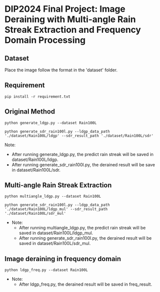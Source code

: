 # DIP2024 Final Project: Image Deraining with Multi-angle Rain Streak Extraction and Frequency Domain Processing

## Dataset
Place the image follow the format in the 'dataset' folder.

## Requirement

```
pip install -r requirement.txt
```

## Original Method 

```
python generate_ldgp.py --dataset Rain100L

python generate_sdr_rain100l.py --ldgp_data_path './dataset/Rain100L/ldgp' --sdr_result_path './dataset/Rain100L/sdr'
```

Note: 
   - After running generate_ldgp.py, the predict rain streak will be saved in dataset/Rain100L/ldgp. 
   - After running generate_sdr_rain100l.py, the derained result will be save in dataset/Rain100L/sdr.

## Multi-angle Rain Streak Extraction

```
python multiangle_ldgp.py --dataset Rain100L

python generate_sdr_rain100l.py --ldgp_data_path './dataset/Rain100L/ldgp_mul' --sdr_result_path './dataset/Rain100L/sdr_mul'
```

- Note: 
   - After running multiangle_ldgp.py, the predict rain streak will be saved in dataset/Rain100L/ldgp_mul.
   - After running generate_sdr_rain100l.py, the derained result will be saved in dataset/Rain100L/sdr_mul.


## Image deraining in frequency domain

```
python ldgp_freq.py --dataset Rain100L
```
- Note: 
   - After ldgp_freq.py, the derained result will be saved in freq_result.